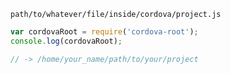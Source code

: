 `path/to/whatever/file/inside/cordova/project.js`

```js
var cordovaRoot = require('cordova-root');
console.log(cordovaRoot);

// -> /home/your_name/path/to/your/project
```